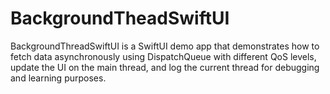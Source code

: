# BackgroundTheadSwiftUI
BackgroundThreadSwiftUI is a SwiftUI demo app that demonstrates how to fetch data asynchronously using DispatchQueue with different QoS levels, update the UI on the main thread, and log the current thread for debugging and learning purposes.
